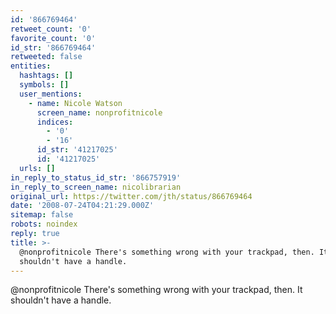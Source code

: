```yaml
---
id: '866769464'
retweet_count: '0'
favorite_count: '0'
id_str: '866769464'
retweeted: false
entities:
  hashtags: []
  symbols: []
  user_mentions:
    - name: Nicole Watson
      screen_name: nonprofitnicole
      indices:
        - '0'
        - '16'
      id_str: '41217025'
      id: '41217025'
  urls: []
in_reply_to_status_id_str: '866757919'
in_reply_to_screen_name: nicolibrarian
original_url: https://twitter.com/jth/status/866769464
date: '2008-07-24T04:21:29.000Z'
sitemap: false
robots: noindex
reply: true
title: >-
  @nonprofitnicole There's something wrong with your trackpad, then. It
  shouldn't have a handle.
---
```


@nonprofitnicole There's something wrong with your trackpad, then. It shouldn't have a handle.